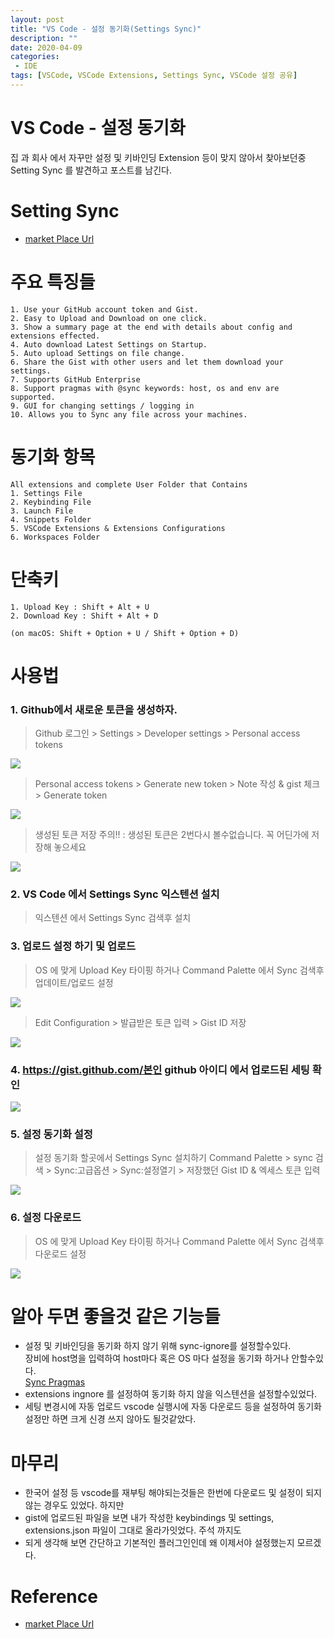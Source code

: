 ```yaml
---
layout: post
title: "VS Code - 설정 동기화(Settings Sync)"
description: ""
date: 2020-04-09
categories:
 - IDE
tags: [VSCode, VSCode Extensions, Settings Sync, VSCode 설정 공유]
---
```


# VS Code - 설정 동기화

집 과 회사 에서 자꾸만 설정 및 키바인딩 Extension 등이 맞지 않아서 찾아보던중
Setting Sync 를 발견하고 포스트를 남긴다.


# Setting Sync

- [market Place Url](https://marketplace.visualstudio.com/items?itemName=Shan.code-settings-sync)


# 주요 특징들

```text
1. Use your GitHub account token and Gist.
2. Easy to Upload and Download on one click.
3. Show a summary page at the end with details about config and extensions effected.
4. Auto download Latest Settings on Startup.
5. Auto upload Settings on file change.
6. Share the Gist with other users and let them download your settings.
7. Supports GitHub Enterprise
8. Support pragmas with @sync keywords: host, os and env are supported.
9. GUI for changing settings / logging in
10. Allows you to Sync any file across your machines.
```


# 동기화 항목
  ```text
All extensions and complete User Folder that Contains
1. Settings File
2. Keybinding File
3. Launch File
4. Snippets Folder
5. VSCode Extensions & Extensions Configurations
6. Workspaces Folder
```


# 단축키
```text
1. Upload Key : Shift + Alt + U
2. Download Key : Shift + Alt + D

(on macOS: Shift + Option + U / Shift + Option + D)
```


# 사용법


### 1. Github에서 새로운 토큰을 생성하자.

> Github 로그인 > Settings > Developer settings > Personal access tokens

<img src="{{ site.url }}/assets/image/2020-04-09-settings-sync/image1.png">


> Personal access tokens > Generate new token > Note 작성 & gist 체크 > Generate token

<img src="{{ site.url }}/assets/image/2020-04-09-settings-sync/image2.png">


> 생성된 토큰 저장
> 주의!! : 생성된 토큰은 2번다시 볼수없습니다. 꼭 어딘가에 저장해 놓으세요

<img src="{{ site.url }}/assets/image/2020-04-09-settings-sync/image3.png">


### 2. VS Code 에서 Settings Sync 익스텐션 설치

> 익스텐션 에서 Settings Sync 검색후 설치


### 3. 업로드 설정 하기 및 업로드

> OS 에 맞게 Upload Key 타이핑 하거나
> Command Palette 에서 Sync 검색후 업데이트/업로드 설정

<img src="{{ site.url }}/assets/image/2020-04-09-settings-sync/image4.png">


> Edit Configuration > 발급받은 토큰 입력 > Gist ID 저장

<img src="{{ site.url }}/assets/image/2020-04-09-settings-sync/image5.png">


### 4. https://gist.github.com/본인 github 아이디 에서 업로드된 세팅 확인

<img src="{{ site.url }}/assets/image/2020-04-09-settings-sync/image6.png">


### 5. 설정 동기화 설정

> 설정 동기화 할곳에서 Settings Sync 설치하기
> Command Palette > sync 검색 > Sync:고급옵션 > Sync:설정열기 > 저장했던 Gist ID & 엑세스 토큰 입력

<img src="{{ site.url }}/assets/image/2020-04-09-settings-sync/image7.png">


### 6. 설정 다운로드

> OS 에 맞게 Upload Key 타이핑 하거나
> Command Palette 에서 Sync 검색후 다운로드 설정

<img src="{{ site.url }}/assets/image/2020-04-09-settings-sync/image8.png">


# 알아 두면 좋을것 같은 기능들

- 설정 및 키바인딩을 동기화 하지 않기 위해 sync-ignore를 설정할수있다.<br>
  장비에 host명을 입력하여 host마다 혹은 OS 마다 설정을 동기화 하거나 안할수있다. <br>
  [Sync Pragmas](https://github.com/shanalikhan/code-settings-sync/wiki/Sync-Pragmas)
- extensions ingnore 를 설정하여 동기화 하지 않을 익스텐션을 설정할수있었다.
- 세팅 변경시에 자동 업로드 vscode 실행시에 자동 다운로드 등을 설정하여 동기화 설정만 하면 크게 신경 쓰지 않아도 될것같았다.


# 마무리
- 한국어 설정 등 vscode를 재부팅 해야되는것들은 한번에 다운로드 및 설정이 되지 않는 경우도 있었다. 하지만
- gist에 업로드된 파일을 보면 내가 작성한 keybindings 및 settings, extensions.json 파일이 그대로 올라가잇었다. 주석 까지도
- 되게 생각해 보면 간단하고 기본적인 플러그인인데 왜 이제서야 설정했는지 모르겠다.


# Reference

* [market Place Url](https://marketplace.visualstudio.com/items?itemName=Shan.code-settings-sync)